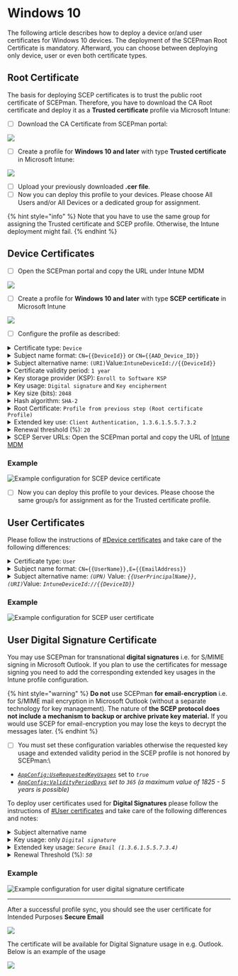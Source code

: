 # Windows 10

The following article describes how to deploy a device or/and user certificates for Windows 10 devices. The deployment of the SCEPman Root Certificate is mandatory. Afterward, you can choose between deploying only device, user or even both certificate types.

## Root Certificate

The basis for deploying SCEP certificates is to trust the public root certificate of SCEPman. Therefore, you have to download the CA Root certificate and deploy it as a **Trusted certificate** profile via Microsoft Intune:

* [ ] Download the CA Certificate from SCEPman portal:

![](<../../.gitbook/assets/SCEPmanHomePage (1) (1) (1) (1) (1) (1) (1) (1).png>)

* [ ] Create a profile for **Windows 10 and later** with type **Trusted certificate** in Microsoft Intune:

![](../../.gitbook/assets/SCEPmanWindowsRootCA.png)

* [ ] Upload your previously downloaded **.cer file**.
* [ ] Now you can deploy this profile to your devices. Please choose All Users and/or All Devices or a dedicated group for assignment.

{% hint style="info" %}
Note that you have to use the same group for assigning the Trusted certificate and SCEP profile. Otherwise, the Intune deployment might fail.
{% endhint %}

## Device Certificates

* [ ] Open the SCEPman portal and copy the URL under Intune MDM

![](../../.gitbook/assets/SCEPmanMDMURL.png)

* [ ] Create a profile for **Windows 10 and later** with type **SCEP certificate** in Microsoft Intune

![](../../.gitbook/assets/SCEPmanWindowsDeviceCr.png)

* [ ] Configure the profile as described:

<details>

<summary>Certificate type: <code>Device</code></summary>

In this case we are setting up a device certificate

</details>

<details>

<summary>Subject name format: <code>CN={{DeviceId}}</code> or <code>CN={{AAD_Device_ID}}</code></summary>

SCEPman uses the CN field of the subject to identify the device and as a seed for the certificate serial number generation. Azure AD and Intune offer two different IDs:

* \{{DeviceId\}}: This ID is generated and used by Intune **(Recommended)**\
  \
  (requires SCEPman 2.0 or higher and [#appconfig-intunevalidation-devicedirectory](../../scepman-configuration/optional/application-settings/intune-validation.md#appconfig-intunevalidation-devicedirectory "mention") to be set to **Intune** or **AADAndIntune**)

<!---->

* \{{AAD\_Device\_ID\}}: This ID is generated and used by Azure AD.\


You can add other RDNs if needed (e.g.: `CN={{DeviceId}}, O=Contoso, CN={{WiFiMacAddress}}`). Supported variables are listed in the [Microsoft docs](https://docs.microsoft.com/en-us/mem/intune/protect/certificates-profile-scep#create-a-scep-certificate-profile).

</details>

<details>

<summary>Subject alternative name: <code>(URI)</code>Value:<code>IntuneDeviceId://{{DeviceId}}</code></summary>

The URI field is [recommended by Microsoft](https://techcommunity.microsoft.com/t5/intune-customer-success/new-microsoft-intune-service-for-network-access-control/ba-p/2544696) for NAC solutions to identify the devices based on their Intune Device ID.

Other SAN values like DNS can be added if needed.

</details>

<details>

<summary>Certificate validity period: <code>1 year</code></summary>

The amount of time remaining before the certificate expires. Default is set at one year.

SCEPman caps the certificate validity to the configured maximum in setting [_**AppConfig:ValidityPeriodDays**_](../../scepman-configuration/optional/application-settings/certificates.md#appconfig-validityperioddays), but otherwise uses the validity configured in the request.

</details>

<details>

<summary>Key storage provider (KSP): <code>Enroll to Software KSP</code></summary>

This setting determines the storage location of the private key for the end-user certificates. Storage in the TPM is more secure than software storage because the TPM provides an additional layer of security to prevent key theft. However, there is **a bug in some older TPM firmware versions** that invalidates some signatures created with a TPM-backed private key. In such cases, the certificate cannot be used for EAP authentication as it is common for Wi-Fi and VPN connections. Affected TPM firmware versions include:

* STMicroelectronics: 71.12, 73.4.17568.4452, 71.12.17568.4100
* Intel: 11.8.50.3399, 2.0.0.2060
* Infineon: 7.63.3353.0

If you use TPM with this firmware, either update your firmware to a newer version or select "Software KSP" as a key storage provider.

</details>

<details>

<summary>Key usage: <code>Digital signature</code> and <code>Key encipherment</code></summary>

Please activate both cryptographic actions.

SCEPman automatically sets the Key usage to **Digital signature** and **Key encipherment** and overrides the setting here unless the setting [_**AppConfig:UseRequestedKeyUsages**_](../../scepman-configuration/optional/application-settings/certificates.md#appconfig-userequestedkeyusages) is set to _true_.

</details>

<details>

<summary>Key size (bits): <code>2048</code></summary>

SCEPman supports 2048 bits.

</details>

<details>

<summary>Hash algorithm: <code>SHA-2</code></summary>

SCEPman supports SHA-2 algorithm.

</details>

<details>

<summary>Root Certificate: <code>Profile from previous step (Root certificate Profile)</code></summary>

Please select the Intune profile from [#Root Certificate](windows-10.md#root-certificate).

</details>

<details>

<summary>Extended key use: <code>Client Authentication, 1.3.6.1.5.5.7.3.2</code></summary>

Please choose **Client Authentication (1.3.6.1.5.5.7.3.2)** under **Predefined values**. The other fields will be filled out automatically.

</details>

<details>

<summary>Renewal threshold (%): <code>20</code></summary>

This value defines when the device is allowed to renew its certificate (based on the remaining lifetime of an existing certificate). Please read the note under **Certificate validity period** and select a suitable value that allows the device the renew the certificate over a long period. A value of 20% would allow the device with 1 year valid certificate to start renewal 73 days before expiration.

</details>

<details>

<summary>SCEP Server URLs: Open the SCEPman portal and copy the URL of <a href="windows-10.md#device-certificates">Intune MDM</a></summary>

**Example**

```
https://scepman.contoso.com/certsrv/mscep/mscep.dll
```

</details>

### Example

![Example configuration for SCEP device certificate](<../../.gitbook/assets/2021-10-27 09\_49\_08-SCEP certificate - Microsoft Endpoint Manager admin center and 20 more pages - C.png>)

* [ ] Now you can deploy this profile to your devices. Please choose the same group/s for assignment as for the Trusted certificate profile.

## User Certificates

Please follow the instructions of [#Device certificates](windows-10.md#device-certificates) and take care of the following differences:

<details>

<summary>Certificate type: <code>User</code></summary>

In this section we are setting up a user certificate.

</details>

<details>

<summary>Subject name format: <code>CN={{UserName}},E={{EmailAddress}}</code></summary>

You can define RDNs based on your needs. Supported variables are listed in the [Microsoft docs](https://docs.microsoft.com/en-us/mem/intune/protect/certificates-profile-scep#create-a-scep-certificate-profile). We recommend to include the username (e.g.: janedoe) and email address (e.g.: janedoe@contoso.com) as baseline setting.

</details>

<details>

<summary>Subject alternative name: <em><code>(UPN)</code></em> Value: <em><code>{{UserPrincipalName}}, (URI)</code></em>Value: <em><code>IntuneDeviceId://{{DeviceID}}</code></em></summary>

You must add the User principal name as the Subject alternative name. **Add '\{{UserPrincipalName\}}' as Subject Alternative Name of type User principal name (UPN).** This ensures that SCEPman can link certificates to user objects in AAD. The setting for 'Subject name format' is freely selectable.

The URI field is [recommended by Microsoft](https://techcommunity.microsoft.com/t5/intune-customer-success/new-microsoft-intune-service-for-network-access-control/ba-p/2544696) for NAC solutions to identify the devices based on their Intune Device ID.

Other SAN values like an Email address can be added if needed.

</details>

### Example

![Example configuration for SCEP user certificate](<../../.gitbook/assets/2021-10-27 09\_46\_16-SCEP certificate - Microsoft Endpoint Manager admin center and 20 more pages - C.png>)

## User Digital Signature Certificate

You may use SCEPman for transnational **digital signatures** i.e. for S/MIME signing in Microsoft Outlook. If you plan to use the certificates for message signing you need to add the corresponding extended key usages in the Intune profile configuration.

{% hint style="warning" %}
**Do not** use SCEPman **for email-encryption** i.e. for S/MIME mail encryption in Microsoft Outlook (without a separate technology for key management). The nature of **the SCEP protocol does not include a mechanism to backup or archive private key material.** If you would use SCEP for email-encryption you may lose the keys to decrypt the messages later.
{% endhint %}

* [ ] You must set these configuration variables otherwise the requested key usage and extended validity period in the SCEP profile is not honored by SCEPman:\


<!---->

* [_`AppConfig:UseRequestedKeyUsages`_](../../scepman-configuration/optional/application-settings/certificates.md#appconfig-userequestedkeyusages) set to _`true`_
* [_`AppConfig:ValidityPeriodDays`_](../../scepman-configuration/optional/application-settings/certificates.md#appconfig-validityperioddays) _set to `365` (a maximum value of 1825 - 5 years is possible)_

To deploy user certificates used for **Digital Signatures** please follow the instructions of [#User certificates](windows-10.md#user-certificates) and take care of the following differences and notes:

<details>

<summary>Subject alternative name</summary>

* **(required) User principal name (UPN):** _`{{UserPrincipalName}}`_
* **(required) Email address:** _`{{EmailAddress}}`_
* **(optional) URI:** _`IntuneDeviceId://{{DeviceID}}`_

By deploying a digital signature certificate, you must add the UPN and the email address, URI DeviceID is optional.

</details>

<details>

<summary>Key usage: only <em><code>Digital signature</code></em></summary>



</details>

<details>

<summary>Extended key usage: <em><code>Secure Email (1.3.6.1.5.5.7.3.4)</code></em></summary>

Please choose **Secure Email (1.3.6.1.5.5.7.3.4)** under **Predefined values**. The other fields will be filled out automatically.

</details>

<details>

<summary>Renewal Threshold (%): <em><code>50</code></em></summary>

We recommend setting Renewal Threshold (%) to a value that ensures certificates are renewed at least 6 months before expiration when issuing S/MIME signature certificates. This is because emails signed with expired certificates are shown to have invalid signatures in Outlook, which confuses users. Having a new certificate long before the old one expires ensures that only older emails show this behavior, which users are more unlikely to look at. For example, if your signature certificates are valid for one year, you should set the Renewal Threshold to at least 50 %.

</details>

### **Example**

![Example configuration for user digital signature certificate](../../.gitbook/assets/DigitalCertReplace.png)

****

After a successful profile sync, you should see the user certificate for Intended Purposes **Secure Email**

![](<../../.gitbook/assets/image (16).png>)

The certificate will be available for Digital Signature usage in e.g. Outlook. Below is an example of the usage

![](<../../.gitbook/assets/digital Sign2.png>)



